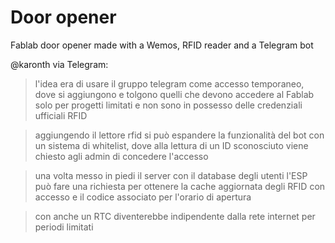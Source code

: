 # Door opener
Fablab door opener made with a Wemos, RFID reader and a Telegram bot

@karonth via Telegram:
> l'idea era di usare il gruppo telegram come accesso temporaneo, dove si aggiungono e tolgono quelli che devono accedere al Fablab solo per progetti limitati e non sono in possesso delle credenziali ufficiali RFID

> aggiungendo il lettore rfid si può espandere la funzionalità del bot con un sistema di whitelist, dove alla lettura di un ID sconosciuto viene chiesto agli admin di concedere l'accesso

> una volta messo in piedi il server con il database degli utenti l'ESP può fare una richiesta per ottenere la cache aggiornata degli RFID con accesso e il codice associato per l'orario di apertura

> con anche un RTC diventerebbe indipendente dalla rete internet per periodi limitati
